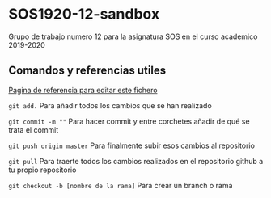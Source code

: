 # SOS1920-12-sandbox
Grupo de trabajo numero 12 para la asignatura SOS en el curso academico 2019-2020

## Comandos y referencias utiles

[Pagina de referencia para editar este fichero](https://guides.github.com/features/mastering-markdown/)


`git add.` Para añadir todos los cambios que se han realizado

`git commit -m ""` Para hacer commit y entre corchetes añadir de qué se trata el commit

`git push origin master` Para finalmente subir esos cambios al repositorio

`git pull` Para traerte todos los cambios realizados en el repositorio github a tu propio repositorio

`git checkout -b [nombre de la rama]` Para crear un branch o rama 